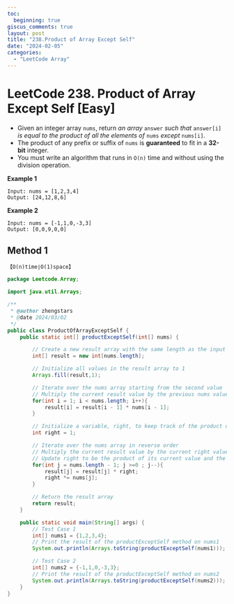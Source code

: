 ```yaml
---
toc:
  beginning: true
giscus_comments: true
layout: post
title: "238.Product of Array Except Self"
date: "2024-02-05"
categories:
  - "LeetCode Array"
---
```


# LeetCode 238. Product of Array Except Self [Easy]

- Given an integer array `nums`, return *an array* `answer` *such that* `answer[i]` *is equal to the product of all the elements of* `nums` *except* `nums[i]`.
- The product of any prefix or suffix of `nums` is **guaranteed** to fit in a **32-bit** integer.
- You must write an algorithm that runs in `O(n)` time and without using the division operation.

**Example 1**

```
Input: nums = [1,2,3,4]
Output: [24,12,8,6]
```

**Example 2**

```
Input: nums = [-1,1,0,-3,3]
Output: [0,0,9,0,0]
```

## Method 1

```tex
【O(n)time∣O(1)space】
```

```java
package Leetcode.Array;

import java.util.Arrays;

/**
 * @author zhengstars
 * @date 2024/03/02
 */
public class ProductOfArrayExceptSelf {
    public static int[] productExceptSelf(int[] nums) {

        // Create a new result array with the same length as the input array
        int[] result = new int[nums.length];

        // Initialize all values in the result array to 1
        Arrays.fill(result,1);

        // Iterate over the nums array starting from the second value
        // Multiply the current result value by the previous nums value
        for(int i = 1; i < nums.length; i++){
            result[i] = result[i - 1] * nums[i - 1];
        }

        // Initialize a variable, right, to keep track of the product of values to the right of the current index
        int right = 1;

        // Iterate over the nums array in reverse order
        // Multiply the current result value by the current right value
        // Update right to be the product of its current value and the current nums value
        for(int j = nums.length - 1; j >=0 ; j--){
            result[j] = result[j] * right;
            right *= nums[j];
        }

        // Return the result array
        return result;
    }

    public static void main(String[] args) {
        // Test Case 1
        int[] nums1 = {1,2,3,4};
        // Print the result of the productExceptSelf method on nums1
        System.out.println(Arrays.toString(productExceptSelf(nums1)));  // Expected output: [24,12,8,6]

        // Test Case 2
        int[] nums2 = {-1,1,0,-3,3};
        // Print the result of the productExceptSelf method on nums2
        System.out.println(Arrays.toString(productExceptSelf(nums2)));  // Expected output: [0,0,9,0,0]
    }
}

```

